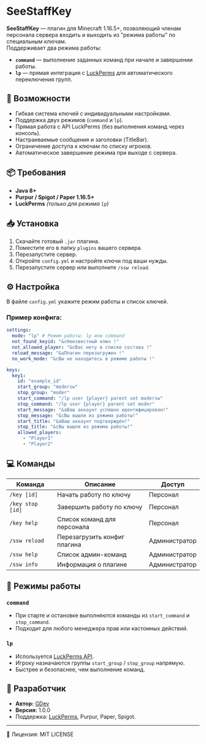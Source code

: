 # SeeStaffKey

**SeeStaffKey** — плагин для Minecraft 1.16.5+, позволяющий членам персонала сервера входить и выходить из "режима работы" по специальным ключам.  
Поддерживает два режима работы:
- **`command`** — выполнение заданных команд при начале и завершении работы.
- **`lp`** — прямая интеграция с [LuckPerms](https://luckperms.net/) для автоматического переключения групп.

## 📌 Возможности
- Гибкая система ключей с индивидуальными настройками.
- Поддержка двух режимов (`command` и `lp`).
- Прямая работа с API LuckPerms (без выполнения команд через консоль).
- Настраиваемые сообщения и заголовки (TitleBar).
- Ограничение доступа к ключам по списку игроков.
- Автоматическое завершение режима при выходе с сервера.

## 📦 Требования
- **Java 8+**
- **Purpur / Spigot / Paper 1.16.5+**
- **LuckPerms** *(только для режима `lp`)*

## 📥 Установка
1. Скачайте готовый `.jar` плагина.
2. Поместите его в папку `plugins` вашего сервера.
3. Перезапустите сервер.
4. Откройте `config.yml` и настройте ключи под ваши нужды.
5. Перезапустите сервер или выполните `/ssw reload`.

## ⚙ Настройка
В файле `config.yml` укажите режим работы и список ключей.

### Пример конфига:
```yaml
settings:
  mode: "lp" # Режим работы: lp или command
  not_found_keyid: "&cНеизвестный ключ !"
  not_allowed_player: "&cВас нету в списке состава !"
  reload_message: "&aПлагин перезагружен !"
  no_work_mode: "&cВы не находитесь в режиме работы !"

keys:
  key1:
    id: "example_id"
    start_group: "modersw"
    stop_group: "moder"
    start_command: "/lp user {player} parent set modersw"
    stop_command: "/lp user {player} parent set moder"
    start_message: "&aВаш аккаунт успешно идентифицирован!"
    stop_message: "&cВы вышли из режима работы!"
    start_title: "&aВаш аккаунт подтверждён!"
    stop_title: "&cВы вышли из режима работы!"
    allowed_players:
      - "Player1"
      - "Player2"
````

## 💻 Команды

| Команда          | Описание                     | Доступ        |
| ---------------- | ---------------------------- | ------------- |
| `/key [id]`      | Начать работу по ключу       | Персонал      |
| `/key stop [id]` | Завершить работу по ключу    | Персонал      |
| `/key help`      | Список команд для персонала  | Персонал      |
| `/ssw reload`    | Перезагрузить конфиг плагина | Администратор |
| `/ssw help`      | Список админ-команд          | Администратор |
| `/ssw info`      | Информация о плагине         | Администратор |

## 🔑 Режимы работы

### `command`

* При старте и остановке выполняются команды из `start_command` и `stop_command`.
* Подходит для любого менеджера прав или кастомных действий.

### `lp`

* Используется [LuckPerms API](https://luckperms.net/wiki/Developer-API).
* Игроку назначаются группы `start_group` / `stop_group` напрямую.
* Быстрее и безопаснее, чем выполнение команд.

## 📝 Разработчик

* **Автор:** [GDev](http://gdev.seemine.su)
* **Версия:** 1.0.0
* Поддержка: [LuckPerms](https://luckperms.net/), Purpur, Paper, Spigot.

---

📜 Лицензия: MIT LICENSE
